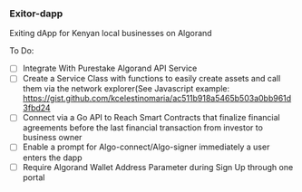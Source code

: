 ### Exitor-dapp

 Exiting dApp for Kenyan local businesses on Algorand


To Do:

- [ ] Integrate With Purestake Algorand API Service
- [ ] Create a Service Class with functions to easily create assets and call them via the network explorer(See Javascript example: <https://gist.github.com/kcelestinomaria/ac511b918a5465b503a0bb961d3fbd24>
- [ ] Connect via a Go API to Reach Smart Contracts that finalize financial agreements before the last financial transaction from investor to business owner
- [ ] Enable a prompt for Algo-connect/Algo-signer immediately a user enters the dapp
- [ ] Require Algorand Wallet Address Parameter during Sign Up through one portal

